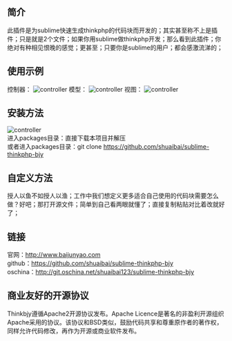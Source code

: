 ## 简介
此插件是为sublime快速生成thinkphp的代码块而开发的；其实甚至称不上是插件；只是就是2个文件；如果你用sublime做thinkphp开发；那么看到此插件；你绝对有种相见恨晚的感觉；更甚至；只要你是sublime的用户；都会感激流涕的；

## 使用示例
控制器：
![controller](http://statics.baijunyao.com/images/github/controller.gif)
模型：
![controller](http://statics.baijunyao.com/images/github/model.gif)
视图：
![controller](http://statics.baijunyao.com/images/github/view.gif)

## 安装方法
![controller](http://statics.baijunyao.com/images/github/packages.png)<br />
进入packages目录：直接下载本项目并解压<br />
或者进入packages目录：git clone https://github.com/shuaibai/sublime-thinkphp-bjy

## 自定义方法
授人以鱼不如授人以渔；工作中我们想定义更多适合自己使用的代码块需要怎么做？好吧；那打开源文件；简单到自己看两眼就懂了；直接复制粘贴对比着改就好了；

## 链接
官网：http://www.baijunyao.com <br />
github：https://github.com/shuaibai/sublime-thinkphp-bjy <br />
oschina：http://git.oschina.net/shuaibai123/sublime-thinkphp-bjy <br />

## 商业友好的开源协议
Thinkbjy遵循Apache2开源协议发布。Apache Licence是著名的非盈利开源组织Apache采用的协议。该协议和BSD类似，鼓励代码共享和尊重原作者的著作权，同样允许代码修改，再作为开源或商业软件发布。


